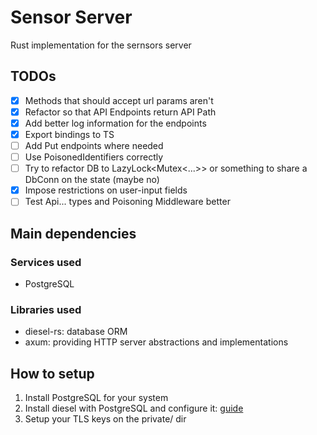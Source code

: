 # Sensor Server

Rust implementation for the sernsors server

## TODOs

- [x] Methods that should accept url params aren't
- [x] Refactor so that API Endpoints return API Path
- [x] Add better log information for the endpoints
- [x] Export bindings to TS
- [ ] Add Put endpoints where needed
- [ ] Use PoisonedIdentifiers correctly
- [ ] Try to refactor DB to LazyLock<Mutex<...>> or something to share a DbConn on the state (maybe no)
- [x] Impose restrictions on user-input fields
- [ ] Test Api... types and Poisoning Middleware better

## Main dependencies

### Services used

- PostgreSQL

### Libraries used

- diesel-rs: database ORM
- axum: providing HTTP server abstractions and implementations

## How to setup

1. Install PostgreSQL for your system
2. Install diesel with PostgreSQL and configure it: [guide](https://diesel.rs/guides/getting-started)
3. Setup your TLS keys on the private/ dir
